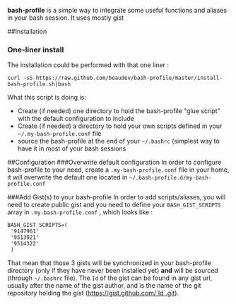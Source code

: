 **bash-profile** is a simple way to integrate some useful functions and aliases in your bash session. It uses mostly gist

##Installation

### One-liner install
The installation could be performed with that one liner :

    curl -sS https://raw.github.com/beaudev/bash-profile/master/install-bash-profile.sh|bash

What this script is doing is:

* Create (if needed) one directory to hold the bash-profile "glue script" with the default configuration to include
* Create (if needed) a directory to hold your own scripts defined in your `~/.my-bash-profile.conf` file
* source the bash-profile at the end of your `~/.bashrc` (simplest way to have it in most of your bash sessions

##Configuration
###Overwrite default configuration
In order to configure bash-profile to your need, create a `.my-bash-profile.conf` file in your home, it will overwrite the default one located in `~/.bash-profile.d/my-bash-profile.conf`

###Add Gist(s) to your bash-profile
In order to add scripts/aliases, you will need to create public gist and you need to define your `BASH_GIST_SCRIPTS` array in `.my-bash-profile.conf` , which looks like :

    BASH_GIST_SCRIPTS=(
     '9147961'
     '9513921'
     '9514322'
     )

That mean that those 3 gists will be synchronized in your bash-profile directory (only if they have never been installed yet) **and** will be sourced (through `~/.bashrc` file). The `Id` of the gist can be found in any gist url, usually after the name of the gist author, and is the name of the git repository holding the gist (https://gist.github.com/`Id`.git).

